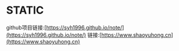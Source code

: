 # STATIC

github项目链接:[https://syh1996.github.io/note/](https://syh1996.github.io/note/)
链接:[https://www.shaoyuhong.cn](https://www.shaoyuhong.cn)
